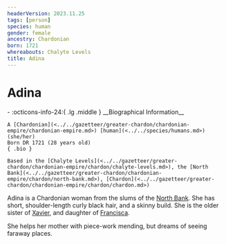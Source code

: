 ```yaml
---
headerVersion: 2023.11.25
tags: [person]
species: human
gender: female
ancestry: Chardonian
born: 1721
whereabouts: Chalyte Levels
title: Adina
---
```

# Adina
<div class="grid cards ext-narrow-margin ext-one-column" markdown>
- :octicons-info-24:{ .lg .middle } __Biographical Information__

    A [Chardonian](<../../gazetteer/greater-chardon/chardonian-empire/chardonian-empire.md>) [human](<../../species/humans.md>) (she/her)  
    Born DR 1721 (28 years old)  
    { .bio }

    Based in the [Chalyte Levels](<../../gazetteer/greater-chardon/chardonian-empire/chardon/chalyte-levels.md>), the [North Bank](<../../gazetteer/greater-chardon/chardonian-empire/chardon/north-bank.md>), [Chardon](<../../gazetteer/greater-chardon/chardonian-empire/chardon/chardon.md>)
</div>


Adina is a Chardonian woman from the slums of the [North Bank](<../../gazetteer/greater-chardon/chardonian-empire/chardon/north-bank.md>). She has short, shoulder-length curly black hair, and a skinny build. She is the older sister of [Xavier](<./xavier.md>), and daughter of [Francisca](<./francisca.md>). 

She helps her mother with piece-work mending, but dreams of seeing faraway places. 

